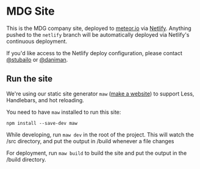 # MDG Site

This is the MDG company site, deployed to [meteor.io](https://www.meteor.io/) via [Netlify](https://www.netlify.com/). Anything pushed to the `netlify` branch will be automatically deployed via Netlify's continuous deployment.

If you'd like access to the Netlify deploy configuration, please contact [@stubailo](https://github.com/stubailo) or [@daniman](https://github.com/daniman).

## Run the site
We're using our static site generator `maw` ([make a website](https://github.com/meteor/website-tool)) to support Less, Handlebars, and hot reloading.


You need to have `maw` installed to run this site:
```
npm install --save-dev maw
```

While developing, run `maw dev` in the root of the project. This will watch the /src directory, and put the output in /build whenever a file changes

For deployment, run `maw build` to build the site and put the output in the /build directory.
